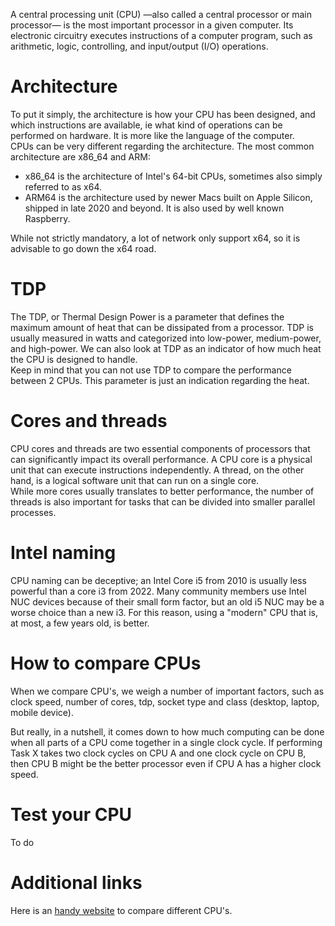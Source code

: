 A central processing unit (CPU) —also called a central processor or main processor— is the most important processor in a given computer. Its electronic circuitry executes instructions of a computer program, such as arithmetic, logic, controlling, and input/output (I/O) operations.  

# Architecture
To put it simply, the architecture is how your CPU has been designed, and which instructions are available, ie what kind of operations can be performed on hardware. It is more like the language of the computer.  
CPUs can be very different regarding the architecture. The most common architecture are x86_64 and ARM:
- x86_64 is the architecture of Intel's 64-bit CPUs, sometimes also simply referred to as x64.
- ARM64 is the architecture used by newer Macs built on Apple Silicon, shipped in late 2020 and beyond. It is also used by well known Raspberry.

While not strictly mandatory, a lot of network only support x64, so it is advisable to go down the x64 road.

# TDP
The TDP, or Thermal Design Power is a parameter that defines the maximum amount of heat that can be dissipated from a processor. TDP is usually measured in watts and categorized into low-power, medium-power, and high-power. We can also look at TDP as an indicator of how much heat the CPU is designed to handle.  
Keep in mind that you can not use TDP to compare the performance between 2 CPUs. This parameter is just an indication regarding the heat.

# Cores and threads
CPU cores and threads are two essential components of processors that can significantly impact its overall performance. A CPU core is a physical unit that can execute instructions independently. A thread, on the other hand, is a logical software unit that can run on a single core.  
While more cores usually translates to better performance, the number of threads is also important for tasks that can be divided into smaller parallel processes.

# Intel naming
CPU naming can be deceptive; an Intel Core i5 from 2010 is usually less powerful than a core i3 from 2022. Many community members use Intel NUC devices because of their small form factor, but an old i5 NUC may be a worse choice than a new i3. For this reason, using a "modern" CPU that is, at most, a few years old, is better.

# How to compare CPUs
When we compare CPU's, we weigh a number of important factors, such as clock speed, number of cores, tdp, socket type and class (desktop, laptop, mobile device).  

But really, in a nutshell, it comes down to how much computing can be done when all parts of a CPU come together in a single clock cycle. If performing Task X takes two clock cycles on CPU A and one clock cycle on CPU B, then CPU B might be the better processor even if CPU A has a higher clock speed.

# Test your CPU
To do

# Additional links
Here is an [handy website](https://www.cpubenchmark.net/singleCompare.php) to compare different CPU's.